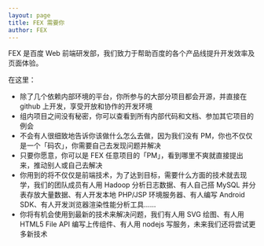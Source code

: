 ```yaml
---
layout: page
title: FEX 需要你
author: FEX
---
```


FEX 是百度 Web 前端研发部，我们致力于帮助百度的各个产品线提升开发效率及页面体验。

在这里：

* 除了几个依赖内部环境的平台，你所参与的大部分项目都会开源，并直接在 github 上开发，享受开放和协作的开发环境
* 组内项目之间没有秘密，你可以查看到所有内部代码和文档、参加其它项目的例会
* 不会有人很细致地告诉你该做什么怎么去做，因为我们没有 PM，你也不仅仅是一个「码农」，你需要自己去发现问题并解决
* 只要你愿意，你可以是 FEX 任意项目的「PM」，看到哪里不爽就直接提出来，推动别人或自己去解决
* 你用到的将不仅仅是前端技术，为了达到目标，需要什么方面的技术就去现学，我们的团队成员有人用 Hadoop 分析日志数据、有人自己搭 MySQL 并分表存放大量数据、有人开发本地 PHP/JSP 环境服务器、有人编写 Android SDK、有人开发浏览器渲染性能分析工具……
* 你将有机会使用到最新的技术来解决问题，我们有人用 SVG 绘图、有人用 HTML5 File API 编写上传组件、有人用 nodejs 写服务，未来我们还将尝试更多新技术


